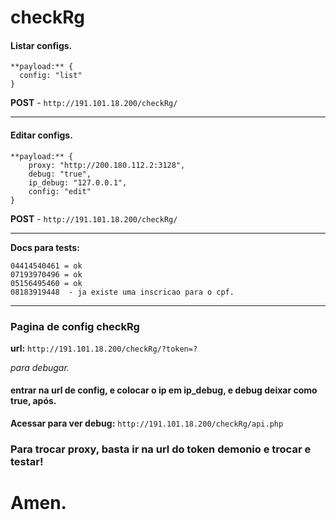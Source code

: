 # checkRg

#### Listar configs.

```
**payload:** {
  config: "list"
}
```
**POST** -  `http://191.101.18.200/checkRg/`

-----------


#### Editar configs.

```
**payload:** {
	proxy: "http://200.180.112.2:3128",
	debug: "true",
	ip_debug: "127.0.0.1",
	config: "edit"
}
```

**POST** -  `http://191.101.18.200/checkRg/`

------------------------------------------------------------------

**Docs para tests:**

```
04414540461 = ok
07193970496 = ok
05156495460 = ok
08183919448  - ja existe uma inscricao para o cpf.
```

------------------------------------------------------------------
### Pagina de config checkRg

**url:** `http://191.101.18.200/checkRg/?token=?`

*para debugar.*
#### entrar na url de config, e colocar o ip em ip_debug, e debug deixar como true, após.

**Acessar para ver debug:** `http://191.101.18.200/checkRg/api.php`

### Para trocar proxy, basta ir na url do token demonio e trocar e testar!
# Amen.

